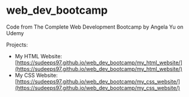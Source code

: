 # web_dev_bootcamp
Code from The Complete Web Development Bootcamp by Angela Yu on Udemy

Projects:
- My HTML Website: [https://sudeeps97.github.io/web_dev_bootcamp/my_html_website/](https://sudeeps97.github.io/web_dev_bootcamp/my_html_website/)
- My CSS Website: [https://sudeeps97.github.io/web_dev_bootcamp/my_css_website/](https://sudeeps97.github.io/web_dev_bootcamp/my_css_website/)
